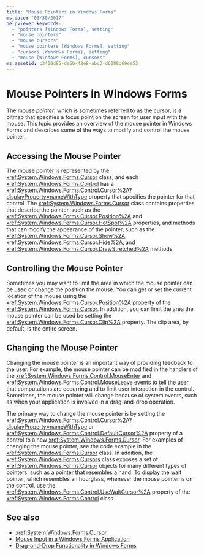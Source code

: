 ```yaml
---
title: "Mouse Pointers in Windows Forms"
ms.date: "03/30/2017"
helpviewer_keywords: 
  - "pointers [Windows Forms], setting"
  - "mouse pointers"
  - "mouse cursors"
  - "mouse pointers [Windows Forms], setting"
  - "cursors [Windows Forms], setting"
  - "mouse [Windows Forms], cursors"
ms.assetid: c3400d85-de5b-42e8-abc3-d6088d69ee53
---
```

# Mouse Pointers in Windows Forms
The mouse *pointer*, which is sometimes referred to as the cursor, is a bitmap that specifies a focus point on the screen for user input with the mouse. This topic provides an overview of the mouse pointer in Windows Forms and describes some of the ways to modify and control the mouse pointer.  
  
## Accessing the Mouse Pointer  
 The mouse pointer is represented by the <xref:System.Windows.Forms.Cursor> class, and each <xref:System.Windows.Forms.Control> has a <xref:System.Windows.Forms.Control.Cursor%2A?displayProperty=nameWithType> property that specifies the pointer for that control. The <xref:System.Windows.Forms.Cursor> class contains properties that describe the pointer, such as the <xref:System.Windows.Forms.Cursor.Position%2A> and <xref:System.Windows.Forms.Cursor.HotSpot%2A> properties, and methods that can modify the appearance of the pointer, such as the <xref:System.Windows.Forms.Cursor.Show%2A>, <xref:System.Windows.Forms.Cursor.Hide%2A>, and <xref:System.Windows.Forms.Cursor.DrawStretched%2A> methods.  
  
## Controlling the Mouse Pointer  
 Sometimes you may want to limit the area in which the mouse pointer can be used or change the position the mouse. You can get or set the current location of the mouse using the <xref:System.Windows.Forms.Cursor.Position%2A> property of the <xref:System.Windows.Forms.Cursor>. In addition, you can limit the area the mouse pointer can be used be setting the <xref:System.Windows.Forms.Cursor.Clip%2A> property. The clip area, by default, is the entire screen.  
  
## Changing the Mouse Pointer  
 Changing the mouse pointer is an important way of providing feedback to the user. For example, the mouse pointer can be modified in the handlers of the <xref:System.Windows.Forms.Control.MouseEnter> and <xref:System.Windows.Forms.Control.MouseLeave> events to tell the user that computations are occurring and to limit user interaction in the control. Sometimes, the mouse pointer will change because of system events, such as when your application is involved in a drag-and-drop operation.  
  
 The primary way to change the mouse pointer is by setting the <xref:System.Windows.Forms.Control.Cursor%2A?displayProperty=nameWithType> or <xref:System.Windows.Forms.Control.DefaultCursor%2A> property of a control to a new <xref:System.Windows.Forms.Cursor>. For examples of changing the mouse pointer, see the code example in the <xref:System.Windows.Forms.Cursor> class. In addition, the <xref:System.Windows.Forms.Cursors> class exposes a set of <xref:System.Windows.Forms.Cursor> objects for many different types of pointers, such as a pointer that resembles a hand. To display the wait pointer, which resembles an hourglass, whenever the mouse pointer is on the control, use the <xref:System.Windows.Forms.Control.UseWaitCursor%2A> property of the <xref:System.Windows.Forms.Control> class.  
  
## See also

- <xref:System.Windows.Forms.Cursor>
- [Mouse Input in a Windows Forms Application](mouse-input-in-a-windows-forms-application.md)
- [Drag-and-Drop Functionality in Windows Forms](drag-and-drop-functionality-in-windows-forms.md)
